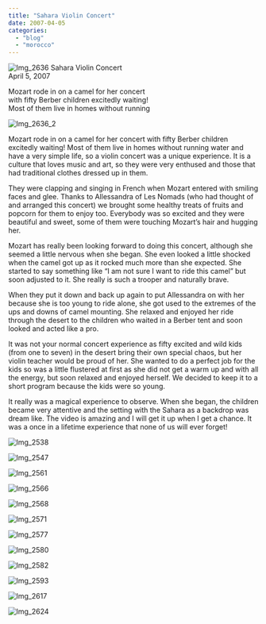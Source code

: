 ```yaml
---
title: "Sahara Violin Concert"
date: 2007-04-05
categories: 
  - "blog"
  - "morocco"
---
```


 ![Img_2636](https://pub-ac94b3f306b24c0dba4238943c97f2e1.r2.dev/photos/uncategorized/2008/03/26/img_2636.png) Sahara Violin Concert  
April 5, 2007

Mozart rode in on a camel for her concert  
with fifty Berber children excitedly waiting!  
Most of them live in homes without running

<!--more-->

![Img_2636_2](https://pub-ac94b3f306b24c0dba4238943c97f2e1.r2.dev/photos/uncategorized/2008/03/26/img_2636_2.png)

Mozart rode in on a camel for her concert with fifty Berber children excitedly waiting! Most of them live in homes without running water and have a very simple life, so a violin concert was a unique experience. It is a culture that loves music and art, so they were very enthused and those that had traditional clothes dressed up in them.

They were clapping and singing in French when Mozart entered with smiling faces and glee. Thanks to Allessandra of Les Nomads (who had thought of and arranged this concert) we brought some healthy treats of fruits and popcorn for them to enjoy too. Everybody was so excited and they were beautiful and sweet, some of them were touching Mozart’s hair and hugging her.

Mozart has really been looking forward to doing this concert, although she seemed a little nervous when she began. She even looked a little shocked when the camel got up as it rocked much more than she expected. She started to say something like “I am not sure I want to ride this camel” but soon adjusted to it. She really is such a trooper and naturally brave.

When they put it down and back up again to put Allessandra on with her because she is too young to ride alone, she got used to the extremes of the ups and downs of camel mounting. She relaxed and enjoyed her ride through the desert to the children who waited in a Berber tent and soon looked and acted like a pro.

It was not your normal concert experience as fifty excited and wild kids (from one to seven) in the desert bring their own special chaos, but her violin teacher would be proud of her. She wanted to do a perfect job for the kids so was a little flustered at first as she did not get a warm up and with all the energy, but soon relaxed and enjoyed herself. We decided to keep it to a short program because the kids were so young.

It really was a magical experience to observe. When she began, the children became very attentive and the setting with the Sahara as a backdrop was dream like. The video is amazing and I will get it up when I get a chance. It was a once in a lifetime experience that none of us will ever forget!

![Img_2538](https://pub-ac94b3f306b24c0dba4238943c97f2e1.r2.dev/photos/uncategorized/2008/03/26/img_2538.png)

![Img_2547](https://pub-ac94b3f306b24c0dba4238943c97f2e1.r2.dev/photos/uncategorized/2008/03/26/img_2547.png)

![Img_2561](https://pub-ac94b3f306b24c0dba4238943c97f2e1.r2.dev/photos/uncategorized/2008/03/26/img_2561.png)

![Img_2566](https://pub-ac94b3f306b24c0dba4238943c97f2e1.r2.dev/photos/uncategorized/2008/03/26/img_2566.png)

![Img_2568](https://pub-ac94b3f306b24c0dba4238943c97f2e1.r2.dev/photos/uncategorized/2008/03/26/img_2568.png)

![Img_2571](https://pub-ac94b3f306b24c0dba4238943c97f2e1.r2.dev/photos/uncategorized/2008/03/26/img_2571.png)

![Img_2577](https://pub-ac94b3f306b24c0dba4238943c97f2e1.r2.dev/photos/uncategorized/2008/03/26/img_2577.png)

![Img_2580](https://pub-ac94b3f306b24c0dba4238943c97f2e1.r2.dev/photos/uncategorized/2008/03/26/img_2580.png)

![Img_2582](https://pub-ac94b3f306b24c0dba4238943c97f2e1.r2.dev/photos/uncategorized/2008/03/26/img_2582.png)

![Img_2593](https://pub-ac94b3f306b24c0dba4238943c97f2e1.r2.dev/photos/uncategorized/2008/03/26/img_2593.png)

![Img_2617](https://pub-ac94b3f306b24c0dba4238943c97f2e1.r2.dev/photos/uncategorized/2008/03/26/img_2617.png)

![Img_2624](https://pub-ac94b3f306b24c0dba4238943c97f2e1.r2.dev/photos/uncategorized/2008/03/26/img_2624.png)
